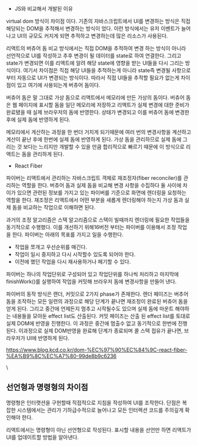 - JS와 비교해서 개발된 이유

virtual dom 방식이 차이점 이다. 
기존의 자바스크립트에서 UI를 변경하는 방식은 직접 해당되는 DOM을 추적해서 변경하는 방식이 었다.
이런 방식에서는 유저 이벤트가 늘어나고 UI의 규모도 커지게 되면 추적하고 변경하는데 많은 리소스가 사용된다.

리액트의 버츄어 돔 비교 방식에서는 직접 DOM을 추적하여 변경 하는 방식이 아니라 선언적으로 UI를 작성하고 추후 변경이 될 데이터를 state로 하여 연결한다. 그리고 state가 변경되면 이를 리액트에 알려 해당 state에 영향을 받는 UI들을 다시 그리는 방식이다.
여기서 차이점은 직접 해당 UI들을 추적하는게 아니라 state즉 변경될 사항으로 부터 자동으로 UI가 변경되는 방식이다. 따라서 직접 UI들을 추적할 필요가 없는게 차이점이 있고 여기에 사용되는게 버츄어 돔이다.

버츄어 돔은 말 그대로 가상 돔으로 리액트에서 메모리에 만든 가상의 돔이다. 버츄어 돔은 웹 페이지에 표시할 돔을 일단 메모리에 저장하고 리액트가 실제 변경에 대한 준비가 완료됐을 때 실제 브라우저의 돔에 반영한다. 상태가 변경되고 이를 버츄어 돔에 변경한 후에 실제 돔에 반영하게 된다.

메모리에서 게산하는 과정을 한 번더 거치게 되기때문에 여러 번의 변경사항을 계산하고 계산이 끝난 후에 한번에 실제 돔에 반영하게 된다.
가상 돔을 관리하므로 실제 돔에 그리는 것 보다는 느리지만 개발할 수 있을 만큼 합리적으로 빠르기 때문에 이 방식으로 리액트는 돔을 관리하게 된다.

- React Fiber

파이버는 리액트에서 관리하는 자바스크립트 객체로 재조정자(fiber reconciler)를 관리하는 역할을 한다.
버츄어 돔과 실제 돔을 비교해 변경 사항을 수집하다 둘 사이에 차이가 있으면 관련된 정보를 가지고 있는 파이버를 기준으로 화면에 렌더링을 요청하는 역할을 한다.
재조정은 리액트에서 어떤 부분을 새롭게 렌더링해야 하는지 가상 돔과 실제 돔을 비교하는 작업으로 이해하면 된다.

과거의 조정 알고리즘은 스택 알고리즘으로 스택이 빌때까지 렌더링에 필요한 작업들을 동기적으로 수행했다. 이를 개선하기 위해16버전 부터는 파이버를 이용해서 조정 작업을 한다.
파이버는 아래의 목표를 가지고 일을 수행한다.
- 작업을 쪼개고 우선순위를 매긴다.
- 작업이 일시 중지하고 다시 시작할수 있도록 되어야 한다.
- 이전에 했던 작업을 다시 재사용하거나 페기할 수 있다.

파이버는 하나의 작업단위로 구성되어 있고 작업단위를 하나씩 처리하고 마지막에 finishWork()를 실행하여 작업을 커밋해 브라우저 돔에 변경사항을 만들어 낸다.

파이버의 동작 방식은 랜더, 커밋으로 2가지 phase가 존재한다.
렌더 페이즈는 버추어 돔을 조작하는 모든 일련의 과정으로 해당 단계가 끝나면 재조정이 완료된 버츄어 돔을 얻게 된다. 그리고 중간에 언제든지 멈추고 시작될수도 있으며 실제 돔에 마운트 해야하는 내용들을 모아둔 effect list도 산출된다.
커밋 페이즈는 산출 된 effect list를 토대로 실제 DOM에 반영을 진행한다. 이 과정은 중간에 멈출수 없고 동기적으로 한번에 진행된다. 이과정으로 실제 DOM반영을 완료해 단계가 종료되며 콜 스택 접유가 끝나면, 브라우저가 UI에 반영하게 된다.


https://www.blog.kcd.co.kr/dom-%EC%97%90%EC%84%9C-react-fiber-%EA%B9%8C%EC%A7%80-99de8b9c6236

\
## 선언형과 명령형의 차이점

명령형은 인터랫션을 구현할때 직접적으로 지침을 작성하여 UI를 조작한다.
단점은 복잡한 시스템에서는 관리가 기하급수적으로 늘어나고 모든 인터렉션 코드를 주의깊게 확인해야 한다.

리액트에서는 명령형이 아닌 선언형으로 작성된다.
표시할 내용을 선언만 하면 리액트가 UI를 업데이트할 방법을 알아낸다.

